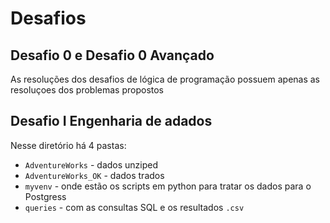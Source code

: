 # Desafios
## Desafio 0 e Desafio 0 Avançado
As resoluções dos desafios de lógica de programação possuem apenas as resoluçoes dos problemas propostos
## Desafio I Engenharia de adados
Nesse diretório há 4 pastas:
* `AdventureWorks`  - dados unziped
* `AdventureWorks_OK` - dados trados
* ``myvenv`` - onde estão os scripts em python para tratar os dados para o Postgress
* `queries` - com as consultas SQL e os resultados `.csv` 